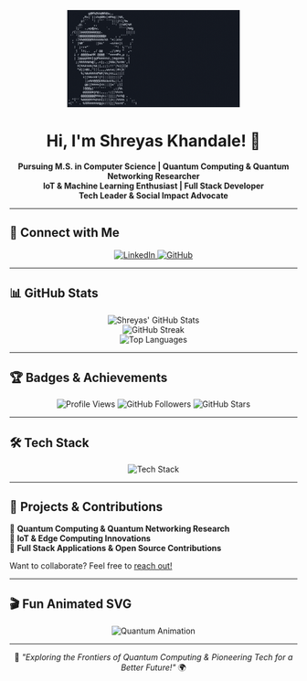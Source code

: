 <p align="center">
  <a href="https://github.com/sherurox">
    <img src="https://raw.githubusercontent.com/sherurox/sherurox/main/gitimg1.gif" alt="POV GIF" width="60%"/>
  </a>
</p>


<h1 align="center">Hi, I'm Shreyas Khandale! 👋</h1>

<p align="center">
  <b>Pursuing M.S. in Computer Science | Quantum Computing & Quantum Networking Researcher</b><br>
  <b>IoT & Machine Learning Enthusiast | Full Stack Developer</b><br>
  <b>Tech Leader & Social Impact Advocate</b>
</p>

---

## 🔗 Connect with Me  
<p align="center">
  <a href="https://www.linkedin.com/in/shreyaskhandale/">
    <img src="https://img.shields.io/badge/LinkedIn-Connect-blue?style=for-the-badge&logo=linkedin" alt="LinkedIn">
  </a>
  <a href="https://github.com/sherurox">
    <img src="https://img.shields.io/badge/GitHub-Follow-black?style=for-the-badge&logo=github" alt="GitHub">
  </a>
</p>

---

## 📊 GitHub Stats  
<p align="center">
  <img src="https://github-readme-stats.vercel.app/api?username=sherurox&show_icons=true&theme=dark&hide_border=true" alt="Shreyas' GitHub Stats">
  <br>
  <img src="https://github-readme-streak-stats.herokuapp.com?user=sherurox&theme=dark&hide_border=true&date_format=M%20j%5B%2C%20Y%5D" alt="GitHub Streak">
  <br>
  <img src="https://github-readme-stats.vercel.app/api/top-langs/?username=sherurox&layout=compact&theme=dark&hide_border=true" alt="Top Languages">
</p>

---

## 🏆 Badges & Achievements  
<p align="center">
  <img src="https://komarev.com/ghpvc/?username=sherurox&color=blue&style=for-the-badge" alt="Profile Views">
  <img src="https://img.shields.io/github/followers/sherurox?style=for-the-badge&logo=github" alt="GitHub Followers">
  <img src="https://img.shields.io/github/stars/sherurox?style=for-the-badge&logo=github" alt="GitHub Stars">
</p>

---

## 🛠 Tech Stack  
<p align="center">
  <img src="https://skillicons.dev/icons?i=python,c,cpp,java,js,react,nodejs,express,mongodb,postgres,docker,kubernetes,git,linux,vscode,arduino,raspberrypi" alt="Tech Stack">
</p>

---

## 🚀 Projects & Contributions  
🔹 **Quantum Computing & Quantum Networking Research**  
🔹 **IoT & Edge Computing Innovations**  
🔹 **Full Stack Applications & Open Source Contributions**  

Want to collaborate? Feel free to [reach out!](https://www.linkedin.com/in/shreyaskhandale/)  

---

## 🎬 Fun Animated SVG  
<p align="center">
  <img src="https://raw.githubusercontent.com/sherurox/sherurox/main/quantum_animation.svg" alt="Quantum Animation">
</p>

---

<p align="center">
  🚀 <i>"Exploring the Frontiers of Quantum Computing & Pioneering Tech for a Better Future!"</i> 🌍  
</p>
